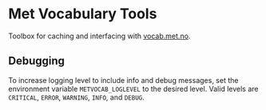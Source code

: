 # Met Vocabulary Tools

Toolbox for caching and interfacing with [vocab.met.no](https://vocab.met.no/).

## Debugging

To increase logging level to include info and debug messages, set the environment variable
`METVOCAB_LOGLEVEL` to the desired level. Valid levels are `CRITICAL`, `ERROR`, `WARNING`, `INFO`,
and `DEBUG`.
